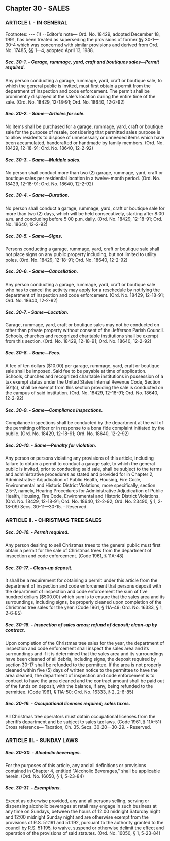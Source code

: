## Chapter 30 - SALES
### ARTICLE I. - IN GENERAL
Footnotes:
--- (1) --Editor's note— Ord. No. 18429, adopted December 18, 1991, has been treated as superseding the provisions of
former §§ 30-1—30-4 which was concerned with similar provisions and derived from Ord. No. 17485, §§ 1—4,
adopted April 13, 1988.
##### Sec. 30-1. - Garage, rummage, yard, craft and boutiques sales—Permit required.  

Any person conducting a garage, rummage, yard, craft or boutique sale, to which the general public is invited,
must first obtain a permit from the department of inspection and code enforcement.
The permit shall be prominently displayed at the sale's location during the entire time of the sale.
(Ord. No. 18429, 12-18-91; Ord. No. 18640, 12-2-92)
##### Sec. 30-2. - Same—Articles for sale.  

No items shall be purchased for a garage, rummage, yard, craft or boutique sale for the purpose of resale,
considering that permitted sales purpose is to allow residents to dispose of unnecessary or unneeded items which
have been accumulated, handcrafted or handmade by family members.
(Ord. No. 18429, 12-18-91; Ord. No. 18640, 12-2-92)
##### Sec. 30-3. - Same—Multiple sales.  

No person shall conduct more than two (2) garage, rummage, yard, craft or boutique sales per residential
location in a twelve-month period.
(Ord. No. 18429, 12-18-91; Ord. No. 18640, 12-2-92)
##### Sec. 30-4. - Same—Duration.  


No person shall conduct a garage, rummage, yard, craft or boutique sale for more than two (2) days, which will
be held consecutively, starting after 8:00 a.m. and concluding before 5:00 p.m. daily.
(Ord. No. 18429, 12-18-91; Ord. No. 18640, 12-2-92)
##### Sec. 30-5. - Same—Signs.  

Persons conducting a garage, rummage, yard, craft or boutique sale shall not place signs on any public property
including, but not limited to utility poles.
(Ord. No. 18429, 12-18-91; Ord. No. 18640, 12-2-92)
##### Sec. 30-6. - Same—Cancellation.  

Any person conducting a garage, rummage, yard, craft or boutique sale who has to cancel the activity may apply
for a reschedule by notifying the department of inspection and code enforcement.
(Ord. No. 18429, 12-18-91; Ord. No. 18640, 12-2-92)
##### Sec. 30-7. - Same—Location.  

Garage, rummage, yard, craft or boutique sales may not be conducted on other than private property without
consent of the Jefferson Parish Council.
Schools, churches and recognized charitable institutions shall be exempt from this section.
(Ord. No. 18429, 12-18-91; Ord. No. 18640, 12-2-92)
##### Sec. 30-8. - Same—Fees.  

A fee of ten dollars ($10.00) per garage, rummage, yard, craft or boutique sale shall be imposed. Said fee to be
payable at time of application.
Schools, churches and recognized charitable institutions in possession of a tax exempt status under the United
States Internal Revenue Code, Section 501(c), shall be exempt from this section providing the sale is conducted
on the campus of said institution.
(Ord. No. 18429, 12-18-91; Ord. No. 18640, 12-2-92)
##### Sec. 30-9. - Same—Compliance inspections.  

Compliance inspections shall be conducted by the department at the will of the permitting officer or in response
to a bona fide complaint initiated by the public.
(Ord. No. 18429, 12-18-91; Ord. No. 18640, 12-2-92)
##### Sec. 30-10. - Same—Penalty for violation.  

Any person or persons violating any provisions of this article, including failure to obtain a permit to conduct a
garage sale, to which the general public is invited, prior to conducting said sale, shall be subject to the terms and
administrative procedures as stated and provided for in Chapter 2, Administrative Adjudication of Public Health,
Housing, Fire Code, Environmental and Historic District Violations, more specifically, section 2.5-7, namely,
Hearing Procedures for Administrative Adjudication of Public Health, Housing, Fire Code, Environmental and
Historic District Violations.
(Ord. No. 18429, 12-18-91; Ord. No. 18640, 12-2-92; Ord. No. 23490, § 1, 2-18-09)
Secs. 30-11—30-15. - Reserved.
### ARTICLE II. - CHRISTMAS TREE SALES
##### Sec. 30-16. - Permit required.  

Any person desiring to sell Christmas trees to the general public must first obtain a permit for the sale of
Christmas trees from the department of inspection and code enforcement.
(Code 1961, § 11A-48)
##### Sec. 30-17. - Clean-up deposit.  

It shall be a requirement for obtaining a permit under this article from the department of inspection and code
enforcement that persons deposit with the department of inspection and code enforcement the sum of five
hundred dollars ($500.00) which sum is to ensure that the sales area and its surroundings, including signs, be
properly cleaned upon completion of the Christmas tree sales for the year.
(Code 1961, § 11A-49; Ord. No. 16333, § 1, 2-6-85)
##### Sec. 30-18. - Inspection of sales areas; refund of deposit; clean-up by contract.  

Upon completion of the Christmas tree sales for the year, the department of inspection and code enforcement
shall inspect the sales area and its surroundings and if it is determined that the sales area and its surroundings
have been cleaned of all debris, including signs, the deposit required by section 30-17 shall be refunded to the
permittee. If the area is not properly cleaned within five (5) days of written notice to the permittee to have the
area cleaned, the department of inspection and code enforcement is to contract to have the area cleaned and the
contract amount shall be paid out of the funds on deposit, with the balance, if any, being refunded to the
permittee.
(Code 1961, § 11A-50; Ord. No. 16333, § 2, 2-6-85)
##### Sec. 30-19. - Occupational licenses required; sales taxes.  

All Christmas tree operators must obtain occupational licenses from the sheriffs department and be subject to
sales tax laws.
(Code 1961, § 11A-51)
Cross reference— Taxation, Ch. 35.
Secs. 30-20—30-29. - Reserved.
### ARTICLE III. - SUNDAY LAWS
##### Sec. 30-30. - Alcoholic beverages.  

For the purposes of this article, any and all definitions or provisions contained in Chapter 4, entitled "Alcoholic
Beverages," shall be applicable herein.
(Ord. No. 16050, § 1, 5-23-84)
##### Sec. 30-31. - Exemptions.  

Except as otherwise provided, any and all persons selling, serving or dispensing alcoholic beverages at retail
may engage in such business at any time on Sundays, between the hours of 12:00 midnight Saturday night and
12:00 midnight Sunday night and are otherwise exempt from the provisions of R.S. 51:191 and 51:192, pursuant
to the authority granted to the council by R.S. 51:195, to waive, suspend or otherwise delimit the effect and
operation of the provisions of said statutes.
(Ord. No. 16050, § 1, 5-23-84)
